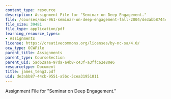 ```yaml
---
content_type: resource
description: Assignment File for "Seminar on Deep Engagement."
file: /courses/mas-961-seminar-on-deep-engagement-fall-2004/de3abb8744cb9551a5bc5cea31951811_james_teng3.pdf
file_size: 39481
file_type: application/pdf
learning_resource_types:
- Assignments
license: https://creativecommons.org/licenses/by-nc-sa/4.0/
ocw_type: OCWFile
parent_title: Assignments
parent_type: CourseSection
parent_uid: 5ad62aaa-97da-a4b8-c43f-a3ffc62e80e6
resourcetype: Document
title: james_teng3.pdf
uid: de3abb87-44cb-9551-a5bc-5cea31951811
---
```

Assignment File for "Seminar on Deep Engagement."